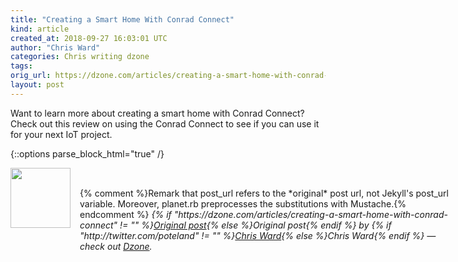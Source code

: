 ```yaml
---
title: "Creating a Smart Home With Conrad Connect"
kind: article
created_at: 2018-09-27 16:03:01 UTC
author: "Chris Ward"
categories: Chris writing dzone
tags: 
orig_url: https://dzone.com/articles/creating-a-smart-home-with-conrad-connect
layout: post
---
```

Want to learn more about creating a smart home with Conrad Connect? Check out this review on using the Conrad Connect to see if you can use it for your next IoT project.


{::options parse_block_html="true" /}
<div class="author">
   <img src="https://www.rss-specifications.com/rss-spec-rss.gif" style="width: 96px; height: 96;">
   <span style="position: absolute; padding: 32px 15px;">{% comment %}Remark that post_url refers to the *original* post url, not Jekyll's post_url variable. Moreover, planet.rb preprocesses the substitutions with Mustache.{% endcomment %}
      <i>{% if "https://dzone.com/articles/creating-a-smart-home-with-conrad-connect" != "" %}<a href="https://dzone.com/articles/creating-a-smart-home-with-conrad-connect">Original post</a>{% else %}Original post{% endif %} by {% if "http://twitter.com/poteland" != "" %}<a href="http://twitter.com/poteland">Chris Ward</a>{% else %}Chris Ward{% endif %} &mdash; check out <a href="https://dzone.com">Dzone</a>.</i>
  </span>
</div>
